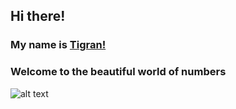 ## Hi there! 
### My name is [Tigran!](www.linkedin.com/in/tigranbal)
### Welcome to the beautiful world of numbers 
![alt text](https://github.com/TigranBal/pictures/blob/main/IMG_0139.PNG)
